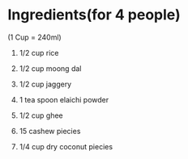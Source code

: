 # Ingredients(for 4 people)

(1 Cup = 240ml)

1. 1/2 cup rice

2. 1/2 cup moong dal

3. 1/2 cup jaggery

4. 1 tea spoon elaichi powder

5. 1/2 cup ghee

6. 15 cashew piecies

7. 1/4 cup dry coconut piecies

  
